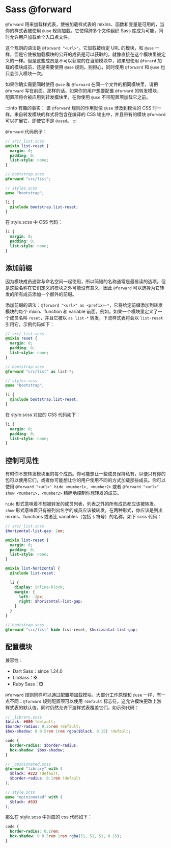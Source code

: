 # Sass @forward

`@forward` 用来加载样式表，使被加载样式表的 mixins、函数和变量是可用的，当你的样式表被使用 `@use` 规则加载。它使得跨多个文件组织 Sass 库成为可能，同时允许用户加载单个入口点文件。

这个规则的语法是 `@forward "<url>"`。它加载被给定 URL 的模块，和 `@use` 一样，但是它使被加载模块的公开的成员是可以获取的，就像直接在这个模块里被定义的一样。但是这些成员是不可以获取的在当前模块中，如果想使用 `@forard` 加载的模块成员，还是需要使用 `@use` 规则。别担心，同时使用 `@forward` 和 `@use` 也只会引入模块一次。

如果你确实需要同时使用 `@use` 和 `@forward` 在同一个文件的相同模块里，请把 `@forward` 写在前面。那样的话，如果你的用户想要配置 `@forward` 的转发模块，配置项将会被应用到转发模块里，在你使用 `@use` 不带配置项加载它之前。

:::info 有趣的事实：
该 `@forward` 规则的作用就像 `@use` 涉及到模块的 CSS 时一样。来自转发模块的样式将包含在编译的 CSS 输出中，并且带有的模块 `@forward` 可以扩展它，即使它不是 `@used`。
:::

`@forward` 代码例子：

```scss
// src/_list.scss
@mixin list-reset {
  margin: 0;
  padding: 0;
  list-style: none;
}
```

```scss
// bootstrap.scss
@forward "src/list";
```

```scss
// styles.scss
@use "bootstrap";

li {
  @include bootstrap.list-reset;
}
```

在 style.scss 中 CSS 代码：

```css
li {
  margin: 0;
  padding: 0;
  list-style: none;
}
```

## 添加前缀

因为模块成员通常与命名空间一起使用，所以简短的名称通常是最易读的选项。但是这些名称在它们定义的模块之外可能没有意义，因此 `@forward` 可以选择为它转发的所有成员添加一个额外的前缀。

添加前缀的语法：`@forward "<url>" as <prefix>-*`，它将给定前缀添加到转发模块的每个 mixin、function 和 variable 前面。例如，如果一个模块里定义了一个成员名叫 `reset`，并且它被以 `as list-*` 转发，下流样式表将会以 `list-reset` 引用它。示例代码如下：

```scss
// src/_list.scss
@mixin reset {
  margin: 0;
  padding: 0;
  list-style: none;
}
```

```scss
// bootstrap.scss
@forward "src/list" as list-*;
```

```scss
// styles.scss
@use "bootstrap";

li {
  @include bootstrap.list-reset;
}
```

在 style.scss 对应的 CSS 代码如下：

```css
li {
  margin: 0;
  padding: 0;
  list-style: none;
}
```

## 控制可见性

有时你不想转发模块里的每个成员。你可能想让一些成员保持私有，以便只有你的包可以使用它们，或者你可能想让你的用户使用不同的方式加载那些成员。你可以使用 `@forward "<url>" hide <mumber1>, <mumber2>` 或者 `@forward "<url>" show <mumber1>, <mumber2>` 精确地控制你想转发的成员。

`hide` 形式意味着不想被转发的成员列表，列表之外的所有成员都应该被转发。`show` 形式意味着只有被列出名字的成员应该被转发。在两种形式，你应该是列出 mixins、functions 或者比 variables（包括 `$` 符号）的名称，如下 scss 代码：

```scss
// src/_list.scss
$horizontal-list-gap: 2em;

@mixin list-reset {
  margin: 0;
  padding: 0;
  list-style: none;
}

@mixin list-horizontal {
  @include list-reset;

  li {
    display: inline-block;
    margin: {
      left: -2px;
      right: $horizontal-list-gap;
    }
  }
}
```

```scss
// bootstrap.scss
@forward "src/list" hide list-reset, $horizontal-list-gap;
```

## 配置模块

兼容性：

- Dart Sass：since 1.24.0
- LibSass：:negative_squared_cross_mark:
- Ruby Sass：:negative_squared_cross_mark:

`@forward` 规则同样可以通过配置项加载模块。大部分工作原理和 `@use` 一样，有一点不同：`@forward` 规则配置项可以使用 `!default` 标志符。这允许模块更改上游样式表的默认值，同时仍然允许下游样式表覆盖它们，如示例代码：

```scss
// _library.scss
$black: #000 !default;
$border-radius: 0.25rem !default;
$box-shadow: 0 0.5rem 1rem rgba($black, 0.15) !default;

code {
  border-radius: $border-radius;
  box-shadow: $box-shadow;
}
```

```scss
// _opinionated.scss
@forward "library" with (
  $black: #222 !default,
  $border-radius: 0.1rem !default
);
```

```scss
// style.scss
@use "opinionated" with (
  $black: #333
);
```

那么在 style.scss 中对应的 css 代码如下：

```css
code {
  border-radius: 0.1rem;
  box-shadow: 0 0.5rem 1rem rgba(51, 51, 51, 0.15);
}
```

